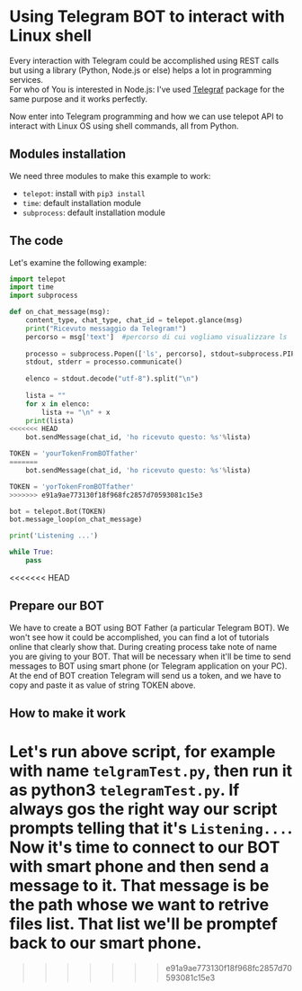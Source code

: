 # Using Telegram BOT to interact with Linux shell


Every interaction with Telegram could be accomplished using REST calls but using a library (Python, Node.js or else) helps a lot in programming services.
<br>
For who of  You is interested in Node.js: I've used [Telegraf](https://telegraf.js.org/) package for the same purpose  and it works perfectly.

Now enter into Telegram programming and how we can use telepot API to interact with Linux OS using shell commands, all from Python.

## Modules installation
We need three modules to make this example to work:
* `telepot`: install with `pip3 install`
* `time`: default installation module
* `subprocess`: default installation module

## The code
Let's examine the following example:
```python
import telepot
import time
import subprocess

def on_chat_message(msg):
    content_type, chat_type, chat_id = telepot.glance(msg)
    print("Ricevuto messaggio da Telegram!")
    percorso = msg['text']  #percorso di cui vogliamo visualizzare ls
    
    processo = subprocess.Popen(['ls', percorso], stdout=subprocess.PIPE, stderr=subprocess.PIPE)
    stdout, stderr = processo.communicate()
    
    elenco = stdout.decode("utf-8").split("\n")
    
    lista = ""
    for x in elenco:
        lista += "\n" + x
    print(lista)
<<<<<<< HEAD
    bot.sendMessage(chat_id, 'ho ricevuto questo: %s'%lista)      

TOKEN = 'yourTokenFromBOTfather'
=======
    bot.sendMessage(chat_id, 'ho ricevuto questo: %s'%lista)     

TOKEN = 'yorTokenFromBOTfather'
>>>>>>> e91a9ae773130f18f968fc2857d70593081c15e3

bot = telepot.Bot(TOKEN)
bot.message_loop(on_chat_message)

print('Listening ...')

while True:
    pass


```
<<<<<<< HEAD

## Prepare our BOT
We have to create a BOT using BOT Father (a particular Telegram BOT).
We won't see how it could be accomplished, you can find a lot of tutorials online that clearly show that.
During creating process take note of name you are giving to your BOT. That will be necessary when it'll be time to send messages to BOT using smart phone (or Telegram application on your PC).
At the end of BOT creation Telegram will send us a token, and we have to copy and paste it as value of string TOKEN above.

## How to make it work
Let's run above script, for example with name ```telgramTest.py```, then run it as python3 ```telegramTest.py```.
If always gos the right way our script prompts telling that it's ```Listening...```. Now it's time to connect to our BOT with smart phone and then send a message to it. That message is be the path whose we want to retrive files list.
That list we'll be promptef back to our smart phone.
=======
>>>>>>> e91a9ae773130f18f968fc2857d70593081c15e3
